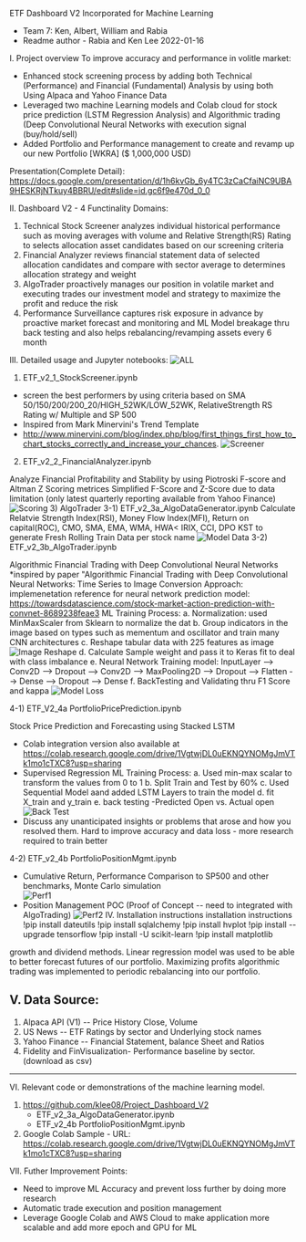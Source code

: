 ETF Dashboard V2 Incorporated for Machine Learning
- Team 7: Ken, Albert, William and Rabia
- Readme author - Rabia and Ken Lee 2022-01-16

I. Project overview
To improve accuracy and performance in volitle market:
- Enhanced stock screening process by adding both Technical (Performance) and Financial (Fundamental) Analysis by using both Using Alpaca and Yahoo Finance Data 
- Leveraged two machine Learning models and Colab cloud for stock price prediction (LSTM Regression Analysis) and Algorithmic trading (Deep Convolutional Neural Networks with execution signal (buy/hold/sell)
- Added Portfolio and Performance management to create and revamp up our new Portfolio [WKRA] ($ 1,000,000 USD) 

Presentation(Complete Detail): https://docs.google.com/presentation/d/1h6kvGb_6y4TC3zCaCfaiNC9UBA9HESKRjNTkuy4BBRU/edit#slide=id.gc6f9e470d_0_0

II. Dashboard V2 - 4 Functinality Domains:
1. Technical Stock Screener analyzes individual historical performance such as moving averages with volume and Relative Strength(RS) Rating to selects allocation asset candidates based on our screening criteria
2. Financial Analyzer reviews financial statement data of selected allocation candidates and compare with sector average 
to determines allocation strategy and weight
3. AlgoTrader proactively manages our position in volatile market and executing trades our investment model and strategy 
to maximize the profit and reduce the risk
4. Performance Surveillance captures risk exposure in advance by proactive market forecast and monitoring and 
ML Model breakage thru back testing and also helps rebalancing/revamping assets every 6 month 

III. Detailed usage and Jupyter notebooks: 
![ALL](https://github.com/klee08/Project_Dashboard_V2/blob/main/Resources/image9.PNG)
1) ETF_v2_1_StockScreener.ipynb 

- screen the best performers by using criteria based on SMA 50/150/200/200_20/HIGH_52WK/LOW_52WK, RelativeStrength RS Rating w/ Multiple and SP 500 
- Inspired from Mark Minervini's Trend Template
- http://www.minervini.com/blog/index.php/blog/first_things_first_how_to_chart_stocks_correctly_and_increase_your_chances.
![Screener](https://github.com/klee08/Project_Dashboard_V2/blob/main/Resources/image5.PNG)
2) ETF_v2_2_FinancialAnalyzer.ipynb

Analyze Financial Profitability and Stability by using Piotroski F-score and Altman Z Scoring metrices 
Simplified F-Score and Z-Score due to data limitation (only latest quarterly reporting available from Yahoo Finance)
![Scoring](https://github.com/klee08/Project_Dashboard_V2/blob/main/Resources/image6.PNG)
3) AlgoTrader
3-1) ETF_v2_3a_AlgoDataGenerator.ipynb
Calculate Relatvie Strength Index(RSI), Money Flow Index(MFI), Return on capital(ROC), 
CMO, SMA, EMA, WMA, HWA< IRIX, CCI, DPO KST to generate Fresh Rolling Train Data per stock name
![Model Data](https://github.com/klee08/Project_Dashboard_V2/blob/main/Resources/image4.PNG)
3-2) ETF_v2_3b_AlgoTrader.ipynb

Algorithmic Financial Trading with Deep Convolutional Neural Networks
*inspired by paper "Algorithmic Financial Trading with Deep Convolutional Neural Networks: Time Series to Image Conversion Approach:
implemenetation reference for neural network prediction model: https://towardsdatascience.com/stock-market-action-prediction-with-convnet-8689238feae3
ML Training Process:
a. Normalization: used MinMaxScaler from Sklearn to normalize the dat
b. Group indicators in the image based on types such as mementum and oscillator and train many CNN architectures
c. Reshape tabular data with 225 features as image
![Image Reshape](https://github.com/klee08/Project_Dashboard_V2/blob/main/Resources/image1.PNG)
d. Calculate Sample weight and pass it to Keras fit to deal with class imbalance
e. Neural Network Training model: InputLayer --> Conv2D --> Dropout --> Conv2D --> MaxPooling2D --> Dropout --> Flatten --> Dense --> Dropout --> Dense
f. BackTesting and Validating thru F1 Score and kappa
![Model Loss](https://github.com/klee08/Project_Dashboard_V2/blob/main/Resources/image2.PNG)

4-1) ETF_V2_4a PortfolioPricePrediction.ipynb

Stock Price Prediction and Forecasting using Stacked LSTM
- Colab integration version also available at https://colab.research.google.com/drive/1VgtwjDL0uEKNQYNOMgJmVTk1mo1cTXC8?usp=sharing
- Supervised Regression
ML Training Process:
a. Used min-max scalar to transform the values from 0 to 1
b. Split Train and Test by 60%
c. Used Sequential Model aand added LSTM Layers to train the model
d. fit X_train and y_train 
e. back testing -Predicted Open vs. Actual open
![Back Test](https://github.com/klee08/Project_Dashboard_V2/blob/main/Resources/image3.PNG)
- Discuss any unanticipated insights or problems that arose and how you resolved them.
   Hard to improve accuracy and data loss - more research required to train better

4-2) ETF_v2_4b PortfolioPositionMgmt.ipynb

- Cumulative Return, Performance Comparison to SP500 and other benchmarks, Monte Carlo simulation  
![Perf1](https://github.com/klee08/Project_Dashboard_V2/blob/main/Resources/image8.PNG)
- Position Management POC (Proof of Concept -- need to integrated with AlgoTrading)
![Perf2](https://github.com/klee08/Project_Dashboard_V2/blob/main/Resources/image7.PNG)
IV. Installation instructions
installation instructions
!pip install dateutils
!pip install sqlalchemy
!pip install hvplot
!pip install --upgrade tensorflow
!pip install -U scikit-learn
!pip install matplotlib

growth and dividend methods. Linear regression model was used to be able to better forecast futures of our portfolio. Maximizing profits algorithmic trading was implemented to periodic rebalancing into our portfolio.

V. Data Source:
-------------------------
1. Alpaca  API (V1) -- Price History Close, Volume
2. US News -- ETF Ratings by sector and Underlying stock names 
3. Yahoo Finance -- Financial Statement, balance Sheet and Ratios
4. Fidelity and FinVisualization- Performance baseline by sector. (download as csv) 
--------------------------   
  
VI. Relevant code or demonstrations of the machine learning model.
   1. https://github.com/klee08/Project_Dashboard_V2
      - ETF_v2_3a_AlgoDataGenerator.ipynb
      - ETF_v2_4b PortfolioPositionMgmt.ipynb
   2. Google Colab Sample - URL: https://colab.research.google.com/drive/1VgtwjDL0uEKNQYNOMgJmVTk1mo1cTXC8?usp=sharing

VII. Futher Improvement Points:
  - Need to improve ML Accuracy and prevent loss further by doing more research
  - Automatic trade execution and position management 
  - Leverage Google Colab and AWS Cloud to make application more scalable and add more epoch and GPU for ML
